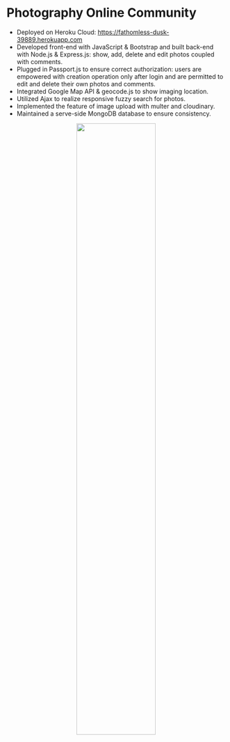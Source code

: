 # Photography Online Community
- Deployed on Heroku Cloud: https://fathomless-dusk-39889.herokuapp.com
- Developed front-end with JavaScript & Bootstrap and built back-end with Node.js & Express.js: show, add, delete and edit photos coupled with comments.
- Plugged in Passport.js to ensure correct authorization: users are empowered with creation operation only after login and are permitted to edit and delete their own photos and comments.
- Integrated Google Map API & geocode.js to show imaging location.
- Utilized Ajax to realize responsive fuzzy search for photos.
- Implemented the feature of image upload with multer and cloudinary.
- Maintained a serve-side MongoDB database to ensure consistency.
<div align=center>
  <img width="60%" src="https://i.imgur.com/hcZkK2N.png"/>
</div>

